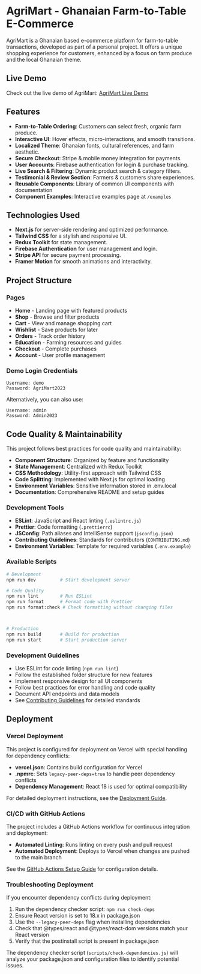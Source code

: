
# AgriMart - Ghanaian Farm-to-Table E-Commerce

AgriMart is a Ghanaian based e-commerce platform for farm-to-table transactions, developed as part of a personal project. It offers a unique shopping experience for customers, enhanced by a focus on farm produce and the local Ghanaian theme.

## Live Demo

Check out the live demo of AgriMart: [AgriMart Live Demo](https://agri-mart-phi.vercel.app/)

## Features
- **Farm-to-Table Ordering**: Customers can select fresh, organic farm produce.
- **Interactive UI**: Hover effects, micro-interactions, and smooth transitions.
- **Localized Theme**: Ghanaian fonts, cultural references, and farm aesthetic.
- **Secure Checkout**: Stripe & mobile money integration for payments.
- **User Accounts**: Firebase authentication for login & purchase tracking.
- **Live Search & Filtering**: Dynamic product search & category filters.
- **Testimonial & Review Section**: Farmers & customers share experiences.
- **Reusable Components**: Library of common UI components with documentation
- **Component Examples**: Interactive examples page at `/examples`

## Technologies Used
- **Next.js** for server-side rendering and optimized performance.
- **Tailwind CSS** for a stylish and responsive UI.
- **Redux Toolkit** for state management.
- **Firebase Authentication** for user management and login.
- **Stripe API** for secure payment processing.
- **Framer Motion** for smooth animations and interactivity.

## Project Structure

### Pages
- **Home** - Landing page with featured products
- **Shop** - Browse and filter products
- **Cart** - View and manage shopping cart
- **Wishlist** - Save products for later
- **Orders** - Track order history
- **Education** - Farming resources and guides
- **Checkout** - Complete purchases
- **Account** - User profile management



### Demo Login Credentials

```
Username: demo
Password: AgriMart2023
```

Alternatively, you can also use:

```
Username: admin
Password: Admin2023
```

## Code Quality & Maintainability

This project follows best practices for code quality and maintainability:

- **Component Structure**: Organized by feature and functionality
- **State Management**: Centralized with Redux Toolkit
- **CSS Methodology**: Utility-first approach with Tailwind CSS
- **Code Splitting**: Implemented with Next.js for optimal loading
- **Environment Variables**: Sensitive information stored in .env.local
- **Documentation**: Comprehensive README and setup guides

### Development Tools

- **ESLint**: JavaScript and React linting (`.eslintrc.js`)
- **Prettier**: Code formatting (`.prettierrc`)
- **JSConfig**: Path aliases and IntelliSense support (`jsconfig.json`)
- **Contributing Guidelines**: Standards for contributors (`CONTRIBUTING.md`)
- **Environment Variables**: Template for required variables (`.env.example`)

### Available Scripts

```bash
# Development
npm run dev         # Start development server

# Code Quality
npm run lint        # Run ESLint
npm run format      # Format code with Prettier
npm run format:check # Check formatting without changing files



# Production
npm run build       # Build for production
npm run start       # Start production server
```

### Development Guidelines

- Use ESLint for code linting (`npm run lint`)
- Follow the established folder structure for new features
- Implement responsive design for all UI components
- Follow best practices for error handling and code quality
- Document API endpoints and data models
- See [Contributing Guidelines](./CONTRIBUTING.md) for detailed standards

## Deployment

### Vercel Deployment

This project is configured for deployment on Vercel with special handling for dependency conflicts:

- **vercel.json**: Contains build configuration for Vercel
- **.npmrc**: Sets `legacy-peer-deps=true` to handle peer dependency conflicts
- **Dependency Management**: React 18 is used for optimal compatibility

For detailed deployment instructions, see the [Deployment Guide](./docs/DEPLOYMENT.md).

### CI/CD with GitHub Actions

The project includes a GitHub Actions workflow for continuous integration and deployment:

- **Automated Linting**: Runs linting on every push and pull request
- **Automated Deployment**: Deploys to Vercel when changes are pushed to the main branch

See the [GitHub Actions Setup Guide](./docs/GITHUB_ACTIONS.md) for configuration details.

### Troubleshooting Deployment

If you encounter dependency conflicts during deployment:

1. Run the dependency checker script: `npm run check-deps`
2. Ensure React version is set to 18.x in package.json
3. Use the `--legacy-peer-deps` flag when installing dependencies
4. Check that @types/react and @types/react-dom versions match your React version
5. Verify that the postinstall script is present in package.json

The dependency checker script (`scripts/check-dependencies.js`) will analyze your package.json and configuration files to identify potential issues.
